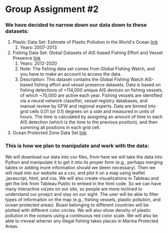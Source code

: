 # Group Assignment #2


### We have decided to narrow down our data down to these datasets:

1. Plastic Data Set: Estimate of Plastic Pollution in the World's Ocean [link](https://arc-gis-hub-home-arcgishub.hub.arcgis.com/datasets/schools-BE::estimate-of-plastic-pollution-in-the-world-s-oceans-1-01-4-75?geometry=-118.091%2C-54.081%2C-157.467%2C50.378) 
    1. Years: 2007-2013
2. Fishing Data Set: Global Datasets of AIS-based Fishing Effort and Vessel Presence [link](https://globalfishingwatch.org/data-download/datasets/public-fishing-effort) 
    1. Years: 2012-2020
    2. Note: The fishing data set comes from Global Fishing Watch, and you have to make an account to access the data. 
    3. Description: This dataset contains the Global Fishing Watch AIS-based fishing effort and vessel presence datasets. Data is based on fishing detections of >114,000 unique AIS devices on fishing vessels, of which ~70,000 are active each year. Fishing vessels are identified via a neural network classifier, vessel registry databases, and manual review by GFW and regional experts. Data are binned into grid cells 0.01 (or 0.1) degrees on a side and measured in units of hours. The time is calculated by assigning an amount of time to each AIS detection (which is the time to the previous position), and then summing all positions in each grid cell. 
3. Ocean Protected Zone Data Set [link](https://www.protectedplanet.net/en/search-areas?filters%5Bdb_type%5D%5B%5D=wdpa&filters%5Bis_type%5D%5B%5D=marine)
 

### This is how we plan to manipulate and work with the data:

We will download our data into csv files, from here we will take the data into Python and manipulate it to get it into its proper form (e.g., perhaps merging tables or adding more information should we deem necessary). Then we will read into our website as a csv, and plot it on a map using leaflet ,javascript, html, and css. We will also create visualizations in Tableau and get the link from Tableau Public to embed in the html code. So we can have many interactive vizzes on our site, so people are more inclined to understand our proejct and stay on our sight. The user will be able to filter types of informaiton on the map (e.g., fishing vessels, plastic pollution, and ocean protected areas). Boast belonging to different countries will be plotted with different color circles. We will also show density of plastic pollution in the oceans using a continuous red color scale. We will also be able to rreveal wherrer any illegal fishing takes places in Marina Protected Areas. 
